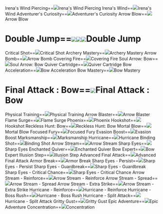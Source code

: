 Irena's Wind Piercing==<img src="upload/mxd/Bowmaster/Skill Irena's Wind Piercing.png"/>Irena's Wind Piercing
Irena's Wind==<img src="upload/mxd/Bowmaster/Skill Irena's Wind.png"/>Irena's Wind
Adventurer's Curiosity==<img src="upload/mxd/Bowmaster/Skill Adventurer's Curiosity.png"/>Adventurer's Curiosity
Arrow Blow==<img src="upload/mxd/Bowmaster/Skill Arrow Blow.png"/>Arrow Blow
# Double Jump==<img src="upload/mxd/Bowmaster/Skill Double Jump (Archer).png"/><img src="upload/mxd/Bowmaster/Skill Double Jump (Hunter).png"/><img src="upload/mxd/Bowmaster/Skill Double Jump (Crossbowman).png"/>Double Jump
Critical Shot==<img src="upload/mxd/Bowmaster/Skill Critical Shot.png"/>Critical Shot
Archery Mastery==<img src="upload/mxd/Bowmaster/Skill Archery Mastery.png"/>Archery Mastery
Arrow Bomb==<img src="upload/mxd/Bowmaster/Skill Arrow Bomb.png"/>Arrow Bomb
Covering Fire==<img src="upload/mxd/Bowmaster/Skill Covering Fire.png"/>Covering Fire
Soul Arrow: Bow==<img src="upload/mxd/Bowmaster/Skill Soul Arrow Bow.png"/>Soul Arrow: Bow
Quiver Cartridge==<img src="upload/mxd/Bowmaster/Skill Quiver Cartridge.png"/>Quiver Cartridge
Bow Acceleration==<img src="upload/mxd/Bowmaster/Skill Bow Acceleration.png"/>Bow Acceleration
Bow Mastery==<img src="upload/mxd/Bowmaster/Skill Bow Mastery.png"/>Bow Mastery
# Final Attack : Bow==<img src="upload/mxd/Bowmaster/Skill Final Attack.png"/>Final Attack : Bow
Physical Training==<img src="upload/mxd/Bowmaster/Skill Physical Training.png"/>Physical Training
Arrow Blaster==<img src="upload/mxd/Bowmaster/Skill Arrow Blaster.png"/>Arrow Blaster
Flame Surge==<img src="upload/mxd/Bowmaster/Skill Flame Surge (Ranger).png"/>Flame Surge
Phoenix==<img src="upload/mxd/Bowmaster/Skill Phoenix.png"/>Phoenix
Hookshot==<img src="upload/mxd/Bowmaster/Skill Hookshot (Ranger).png"/>Hookshot
Reckless Hunt: Bow==<img src="upload/mxd/Bowmaster/Skill Reckless Hunt Bow.png"/>Reckless Hunt: Bow
Mortal Blow==<img src="upload/mxd/Bowmaster/Skill Mortal Blow.png"/>Mortal Blow
Focused Fury==<img src="upload/mxd/Bowmaster/Skill Focused Fury (Ranger).png"/>Focused Fury
Evasion Boost==<img src="upload/mxd/Bowmaster/Skill Evasion Boost.png"/>Evasion Boost
Marksmanship==<img src="upload/mxd/Bowmaster/Skill Marksmanship.png"/>Marksmanship
Hurricane==<img src="upload/mxd/Bowmaster/Skill Hurricane.png"/>Hurricane
Binding Shot==<img src="upload/mxd/Bowmaster/Skill Binding Shot.png"/>Binding Shot
Arrow Stream==<img src="upload/mxd/Bowmaster/Skill Arrow Stream.png"/>Arrow Stream
Sharp Eyes==<img src="upload/mxd/Bowmaster/Skill Sharp Eyes.png"/>Sharp Eyes
Enchanted Quiver==<img src="upload/mxd/Bowmaster/Skill Enchanted Quiver.png"/>Enchanted Quiver
Bow Expert==<img src="upload/mxd/Bowmaster/Skill Bow Expert.png"/>Bow Expert
Illusion Step==<img src="upload/mxd/Bowmaster/Skill Illusion Step.png"/>Illusion Step
Advanced Final Attack==<img src="upload/mxd/Bowmaster/Skill Advanced Final Attack.png"/>Advanced Final Attack
Armor Break==<img src="upload/mxd/Bowmaster/Skill Armor Break.png"/>Armor Break
Sharp Eyes \- Persist==<img src="upload/mxd/Bowmaster/Skill Sharp Eyes - Persist.png"/>Sharp Eyes - Persist
Sharp Eyes \- Guardbreak==<img src="upload/mxd/Bowmaster/Skill Sharp Eyes - Guardbreak.png"/>Sharp Eyes - Guardbreak
Sharp Eyes \- Critical Chance==<img src="upload/mxd/Bowmaster/Skill Sharp Eyes - Critical Chance.png"/>Sharp Eyes - Critical Chance
Arrow Stream \- Reinforce==<img src="upload/mxd/Bowmaster/Skill Arrow Stream - Reinforce.png"/>Arrow Stream - Reinforce
Arrow Stream \- Spread==<img src="upload/mxd/Bowmaster/Skill Arrow Stream - Spread.png"/>Arrow Stream - Spread
Arrow Stream \- Extra Strike==<img src="upload/mxd/Bowmaster/Skill Arrow Stream - Extra Strike.png"/>Arrow Stream - Extra Strike
Hurricane \- Reinforce==<img src="upload/mxd/Bowmaster/Skill Hurricane - Reinforce.png"/>Hurricane - Reinforce
Hurricane \- Boss Rush==<img src="upload/mxd/Bowmaster/Skill Hurricane - Boss Rush.png"/>Hurricane - Boss Rush
Hurricane \- Split Attack==<img src="upload/mxd/Bowmaster/Skill Hurricane - Split Attack.png"/>Hurricane - Split Attack
Gritty Gust==<img src="upload/mxd/Bowmaster/Skill Gritty Gust.png"/>Gritty Gust
Epic Adventure==<img src="upload/mxd/Bowmaster/Skill Epic Adventure (Bowman).png"/>Epic Adventure
Concentration==<img src="upload/mxd/Bowmaster/Skill Concentration.png"/>Concentration
